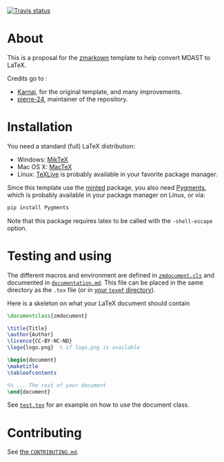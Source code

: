 [![Travis status](https://travis-ci.org/zestedesavoir/latex-template.svg?branch=master)](https://travis-ci.org/zestedesavoir/latex-template#)

# About

This is a proposal for the [zmarkown](https://github.com/zestedesavoir/zmarkdown) template to help convert MDAST to LaTeX. 

Credits go to :

+ [Karnaj](https://github.com/Karnaj), for the original template, and many improvements.
+ [pierre-24](https://github.com/pierre-24), maintainer of the repository.

# Installation

You need a standard (full) LaTeX distribution:

+ Windows: [MikTeX](https://miktex.org/download)
+ Mac OS X: [MacTeX](https://www.tug.org/mactex/mactex-download.html)
+ Linux: [TeXLive](https://tug.org/texlive/) is probably available in your favorite package manager. 

Since this template use the [minted](https://github.com/gpoore/minted/) package, you also need [Pygments](http://pygments.org/), which is probably available in your package manager on Linux, or via:

```bash
pip install Pygments
```

Note that this package requires latex to be called with the `-shell-escape` option.

# Testing and using

The different macros and environment are defined in [`zmdocument.cls`](./zmdocument.cls) and documented in [`documentation.md`](./documentation.md). 
This file can be placed in the same directory as the `.tex` file (or in [your `texmf` directory](http://www.math.illinois.edu/~ajh/tex/tips-customstyles.html)).

Here is a skeleton on what your LaTeX document should contain

```latex
\documentclass{zmdocument}

\title{Title}
\author{Author}
\licence{CC-BY-NC-ND}
\logo{logo.png}  % if logo.png is available

\begin{document}
\maketitle
\tableofcontents

%% ... The rest of your document
\end{document}
```

See [`test.tex`](./test.tex) for an example on how to use the document class.


# Contributing

See [the `CONTRIBUTING.md`](./CONTRIBUTING.md).
